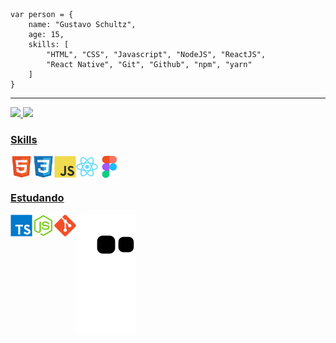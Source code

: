 
```JS

var person = {
    name: "Gustavo Schultz",
    age: 15,
    skills: [
        "HTML", "CSS", "Javascript", "NodeJS", "ReactJS",
        "React Native", "Git", "Github", "npm", "yarn"
    ]
}

```

---

 <div>
  <a href="https://github.com/Gultzz">
  <img height="180em" src="https://github-readme-stats.vercel.app/api?username=Gultzz&show_icons=true&theme=radical&include_all_commits=true&count_private=true&icon_color=fd418d"/>
  <img height="180em" src="https://github-readme-stats.vercel.app/api/top-langs/?username=Gultzz&layout=compact&langs_count=7&theme=radical"/>
</div>
    
### Skills

<img align="left" alt="Gultzz-React" width="35px" src="https://raw.githubusercontent.com/devicons/devicon/master/icons/html5/html5-original.svg">
<img align="left" alt="Gultzz-React" width="35px"src="https://raw.githubusercontent.com/devicons/devicon/master/icons/css3/css3-original.svg">
<img align="left" alt="Gultzz-React" width="35px" src="https://raw.githubusercontent.com/devicons/devicon/master/icons/javascript/javascript-original.svg">
<img align="left" alt="Gultzz-React" width="35px" src="https://raw.githubusercontent.com/devicons/devicon/master/icons/react/react-original.svg">
<!-- <img align="left" alt="Gultzz-React" width="35px" src="https://cdn.jsdelivr.net/gh/devicons/devicon/icons/github/github-white-original.svg"> -->
<!-- <img align="left" alt="Gultzz-React" width="35px" src="https://cdn.jsdelivr.net/gh/devicons/devicon/icons/vscode/vscode-original.svg"> -->
<img align="left" alt="Gultzz-React" width="35px" src="https://raw.githubusercontent.com/devicons/devicon/master/icons/figma/figma-original.svg"><br><br>

### Estudando
 
<img align="left" alt="Gultzz-Git" width="35px" src="https://raw.githubusercontent.com/devicons/devicon/master/icons/typescript/typescript-original.svg">
<img align="left" alt="Gultzz-Node" width="35px" src="https://raw.githubusercontent.com/devicons/devicon/master/icons/nodejs/nodejs-original.svg">
<img align="left" alt="Gultzz-Git" width="35px" src="https://raw.githubusercontent.com/devicons/devicon/master/icons/git/git-original.svg">
    
 ![Snake animation](https://github.com/gultzz/gultzz/blob/output/github-contribution-grid-snake.svg)
 
 
